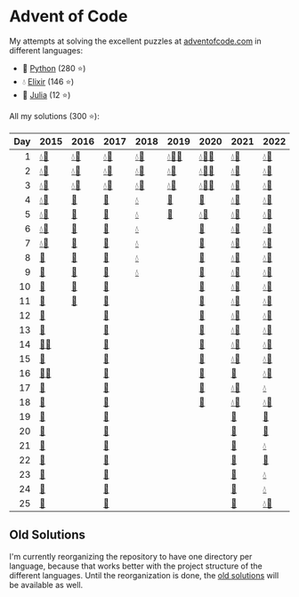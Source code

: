 # Advent of Code

My attempts at solving the excellent puzzles at [adventofcode.com](http://adventofcode.com/) in different languages:

- 🐍 [Python](python/) (280 ⭐)
- 💧 [Elixir](elixir/) (146 ⭐)
- 🍡 [Julia](julia/) (12 ⭐)

All my solutions (300 ⭐):

|   Day | 2015                                                                                                                       | 2016                                                                                           | 2017                                                                                 | 2018                                                                                                 | 2019                                                                                                                                                                     | 2020                                                                                                                        | 2021                                                                                         | 2022                                                                                         | 2023                                                                       |
|------:|:---------------------------------------------------------------------------------------------------------------------------|:-----------------------------------------------------------------------------------------------|:-------------------------------------------------------------------------------------|:-----------------------------------------------------------------------------------------------------|:-------------------------------------------------------------------------------------------------------------------------------------------------------------------------|:----------------------------------------------------------------------------------------------------------------------------|:---------------------------------------------------------------------------------------------|:---------------------------------------------------------------------------------------------|:---------------------------------------------------------------------------|
|     1 | [💧](elixir/lib/2015/01_not_quite_lisp)[🐍](python/2015/01_not_quite_lisp)                                                 | [💧](elixir/lib/2016/01_no_time_for_a_taxicab)[🐍](python/2016/01_no_time_for_a_taxicab)       | [💧](elixir/lib/2017/01_inverse_captcha)[🐍](python/2017/01_inverse_captcha)         | [💧](elixir/lib/2018/01_chronal_calibration)[🐍](python/2018/01_chronal_calibration)                 | [💧](elixir/lib/2019/01_the_tyranny_of_the_rocket_equation)[🍡](julia/2019/01_the_tyranny_of_the_rocket_equation)[🐍](python/2019/01_the_tyranny_of_the_rocket_equation) | [💧](elixir/lib/2020/01_report_repair)[🍡](julia/2020/01_report_repair)[🐍](python/2020/01_report_repair)                   | [💧](elixir/lib/2021/01_sonar_sweep)[🐍](python/2021/01_sonar_sweep)                         | [💧](elixir/lib/2022/01_calorie_counting)[🐍](python/2022/01_calorie_counting)               | [💧](elixir/lib/2023/01_trebuchet)[🐍](python/2023/01_trebuchet)           |
|     2 | [💧](elixir/lib/2015/02_i_was_told_there_would_be_no_math)[🐍](python/2015/02_i_was_told_there_would_be_no_math)           | [💧](elixir/lib/2016/02_bathroom_security)[🐍](python/2016/02_bathroom_security)               | [💧](elixir/lib/2017/02_corruption_checksum)[🐍](python/2017/02_corruption_checksum) | [💧](elixir/lib/2018/02_inventory_management_system)[🐍](python/2018/02_inventory_management_system) | [💧](elixir/lib/2019/02_1202_program_alarm)[🐍](python/2019/02_1202_program_alarm)                                                                                       | [💧](elixir/lib/2020/02_password_philosophy)[🍡](julia/2020/02_password_philosophy)[🐍](python/2020/02_password_philosophy) | [💧](elixir/lib/2021/02_dive)[🐍](python/2021/02_dive)                                       | [💧](elixir/lib/2022/02_rock_paper_scissors)[🐍](python/2022/02_rock_paper_scissors)         | [💧](elixir/lib/2023/02_cube_conundrum)[🐍](python/2023/02_cube_conundrum) |
|     3 | [💧](elixir/lib/2015/03_perfectly_spherical_houses_in_a_vacuum)[🐍](python/2015/03_perfectly_spherical_houses_in_a_vacuum) | [💧](elixir/lib/2016/03_squares_with_three_sides)[🐍](python/2016/03_squares_with_three_sides) | [💧](elixir/lib/2017/03_spiral_memory)[🐍](python/2017/03_spiral_memory)             | [💧](elixir/lib/2018/03_no_matter_how_you_slice_it)[🐍](python/2018/03_no_matter_how_you_slice_it)   | [💧](elixir/lib/2019/03_crossed_wires)[🐍](python/2019/03_crossed_wires)                                                                                                 | [💧](elixir/lib/2020/03_toboggan_trajectory)[🍡](julia/2020/03_toboggan_trajectory)[🐍](python/2020/03_toboggan_trajectory) | [💧](elixir/lib/2021/03_binary_diagnostic)[🐍](python/2021/03_binary_diagnostic)             | [💧](elixir/lib/2022/03_rucksack_reorganization)[🐍](python/2022/03_rucksack_reorganization) | [🐍](python/2023/03_gear_ratios)                                           |
|     4 | [💧](elixir/lib/2015/04_the_ideal_stocking_stuffer)[🐍](python/2015/04_the_ideal_stocking_stuffer)                         | [🐍](python/2016/04_security_through_obscurity)                                                | [🐍](python/2017/04_high-entropy_passphrases)                                        | [💧](elixir/lib/2018/04_repose_record)                                                               | [🐍](python/2019/04_secure_container)                                                                                                                                    | [🐍](python/2020/04_passport_processing)                                                                                    | [💧](elixir/lib/2021/04_giant_squid)[🐍](python/2021/04_giant_squid)                         | [💧](elixir/lib/2022/04_camp_cleanup)[🐍](python/2022/04_camp_cleanup)                       | [💧](elixir/lib/2023/04_scratchcards)[🐍](python/2023/04_scratchcards)     |
|     5 | [💧](elixir/lib/2015/05_doesnt_he_have_intern-elves_for_this)[🐍](python/2015/05_doesnt_he_have_intern-elves_for_this)     | [🐍](python/2016/05_how_about_a_nice_game_of_chess)                                            | [🐍](python/2017/05_a_maze_of_twisty_trampolines_all_alike)                          | [💧](elixir/lib/2018/05_alchemical_reduction)                                                        | [🐍](python/2019/05_sunny_with_a_chance_of_asteroids)                                                                                                                    | [💧](elixir/lib/2020/05_binary_boarding)[🐍](python/2020/05_binary_boarding)                                                | [💧](elixir/lib/2021/05_hydrothermal_venture)[🐍](python/2021/05_hydrothermal_venture)       | [💧](elixir/lib/2022/05_supply_stacks)[🐍](python/2022/05_supply_stacks)                     | [🐍](python/2023/05_if_you_give_a_seed_a_fertilizer)                       |
|     6 | [💧](elixir/lib/2015/06_probably_a_fire_hazard)[🐍](python/2015/06_probably_a_fire_hazard)                                 | [🐍](python/2016/06_signals_and_noise)                                                         | [🐍](python/2017/06_memory_reallocation)                                             | [💧](elixir/lib/2018/06_chronal_coordinates)                                                         |                                                                                                                                                                          | [🐍](python/2020/06_custom_customs)                                                                                         | [💧](elixir/lib/2021/06_lanternfish)[🐍](python/2021/06_lanternfish)                         | [💧](elixir/lib/2022/06_tuning_trouble)[🐍](python/2022/06_tuning_trouble)                   | [💧](elixir/lib/2023/06_wait_for_it)[🐍](python/2023/06_wait_for_it)       |
|     7 | [💧](elixir/lib/2015/07_some_assembly_required)[🐍](python/2015/07_some_assembly_required)                                 | [🐍](python/2016/07_internet_protocol_version_7)                                               | [🐍](python/2017/07_recursive_circus)                                                | [💧](elixir/lib/2018/07_the_sum_of_its_parts)                                                        |                                                                                                                                                                          | [🐍](python/2020/07_handy_haversacks)                                                                                       | [💧](elixir/lib/2021/07_the_treachery_of_whales)[🐍](python/2021/07_the_treachery_of_whales) | [💧](elixir/lib/2022/07_no_space_left_on_device)[🐍](python/2022/07_no_space_left_on_device) | [💧](elixir/lib/2023/07_camel_cards)[🐍](python/2023/07_camel_cards)       |
|     8 | [🐍](python/2015/08_matchsticks)                                                                                           | [🐍](python/2016/08_two-factor_authentication)                                                 | [🐍](python/2017/08_i_heard_you_like_registers)                                      | [💧](elixir/lib/2018/08_memory_maneuver)                                                             |                                                                                                                                                                          | [🐍](python/2020/08_handheld_halting)                                                                                       | [💧](elixir/lib/2021/08_seven_segment_search)[🐍](python/2021/08_seven_segment_search)       | [💧](elixir/lib/2022/08_treetop_tree_house)[🐍](python/2022/08_treetop_tree_house)           |                                                                            |
|     9 | [🐍](python/2015/09_all_in_a_single_night)                                                                                 | [🐍](python/2016/09_explosives_in_cyberspace)                                                  | [🐍](python/2017/09_stream_processing)                                               | [💧](elixir/lib/2018/09_marble_mania)                                                                |                                                                                                                                                                          | [🐍](python/2020/09_encoding_error)                                                                                         | [💧](elixir/lib/2021/09_smoke_basin)[🐍](python/2021/09_smoke_basin)                         | [💧](elixir/lib/2022/09_rope_bridge)[🐍](python/2022/09_rope_bridge)                         |                                                                            |
|    10 | [🐍](python/2015/10_elves_look_elves_say)                                                                                  | [🐍](python/2016/10_balance_bots)                                                              | [🐍](python/2017/10_knot_hash)                                                       |                                                                                                      |                                                                                                                                                                          | [🐍](python/2020/10_adapter_array)                                                                                          | [💧](elixir/lib/2021/10_syntax_scoring)[🐍](python/2021/10_syntax_scoring)                   | [💧](elixir/lib/2022/10_cathode-ray_tube)[🐍](python/2022/10_cathode-ray_tube)               |                                                                            |
|    11 | [🐍](python/2015/11_corporate_policy)                                                                                      | [🐍](python/2016/11_radioisotope_thermoelectric_generators)                                    | [🐍](python/2017/11_hex_ed)                                                          |                                                                                                      |                                                                                                                                                                          | [🐍](python/2020/11_seating_system)                                                                                         | [💧](elixir/lib/2021/11_dumbo_octopus)[🐍](python/2021/11_dumbo_octopus)                     | [💧](elixir/lib/2022/11_monkey_in_the_middle)[🐍](python/2022/11_monkey_in_the_middle)       |                                                                            |
|    12 | [🐍](python/2015/12_jsabacusframework_io)                                                                                  |                                                                                                | [🐍](python/2017/12_digital_plumber)                                                 |                                                                                                      |                                                                                                                                                                          | [🐍](python/2020/12_rain_risk)                                                                                              | [💧](elixir/lib/2021/12_passage_pathing)[🐍](python/2021/12_passage_pathing)                 | [💧](elixir/lib/2022/12_hill_climbing_algorithm)[🐍](python/2022/12_hill_climbing_algorithm) |                                                                            |
|    13 | [🐍](python/2015/13_knights_of_the_dinner_table)                                                                           |                                                                                                | [🐍](python/2017/13_packet_scanners)                                                 |                                                                                                      |                                                                                                                                                                          | [🐍](python/2020/13_shuttle_search)                                                                                         | [💧](elixir/lib/2021/13_transparent_origami)[🐍](python/2021/13_transparent_origami)         | [💧](elixir/lib/2022/13_distress_signal)[🐍](python/2022/13_distress_signal)                 |                                                                            |
|    14 | [🍡](julia/2015/14_reindeer_olympics)[🐍](python/2015/14_reindeer_olympics)                                                |                                                                                                | [🐍](python/2017/14_disk_defragmentation)                                            |                                                                                                      |                                                                                                                                                                          | [🐍](python/2020/14_docking_data)                                                                                           | [💧](elixir/lib/2021/14_extended_polymerization)[🐍](python/2021/14_extended_polymerization) | [💧](elixir/lib/2022/14_regolith_reservoir)[🐍](python/2022/14_regolith_reservoir)           |                                                                            |
|    15 | [🐍](python/2015/15_science_for_hungry_people)                                                                             |                                                                                                | [🐍](python/2017/15_dueling_generators)                                              |                                                                                                      |                                                                                                                                                                          | [🐍](python/2020/15_rambunctious_recitation)                                                                                | [💧](elixir/lib/2021/15_chiton)[🐍](python/2021/15_chiton)                                   | [💧](elixir/lib/2022/15_beacon_exclusion_zone)[🐍](python/2022/15_beacon_exclusion_zone)     |                                                                            |
|    16 | [🍡](julia/2015/16_aunt_sue)[🐍](python/2015/16_aunt_sue)                                                                  |                                                                                                | [🐍](python/2017/16_permutation_promenade)                                           |                                                                                                      |                                                                                                                                                                          | [🐍](python/2020/16_ticket_translation)                                                                                     | [🐍](python/2021/16_packet_decoder)                                                          | [💧](elixir/lib/2022/16_proboscidea_volcanium)[🐍](python/2022/16_proboscidea_volcanium)     |                                                                            |
|    17 | [🐍](python/2015/17_no_such_thing_as_too_much)                                                                             |                                                                                                | [🐍](python/2017/17_spinlock)                                                        |                                                                                                      |                                                                                                                                                                          | [🐍](python/2020/17_conway_cubes)                                                                                           | [💧](elixir/lib/2021/17_trick_shot)[🐍](python/2021/17_trick_shot)                           | [💧](elixir/lib/2022/17_pyroclastic_flow)                                                    |                                                                            |
|    18 | [🐍](python/2015/18_like_a_gif_for_your_yard)                                                                              |                                                                                                | [🐍](python/2017/18_duet)                                                            |                                                                                                      |                                                                                                                                                                          | [🐍](python/2020/18_operation_order)                                                                                        | [💧](elixir/lib/2021/18_snailfish)[🐍](python/2021/18_snailfish)                             | [💧](elixir/lib/2022/18_boiling_boulders)[🐍](python/2022/18_boiling_boulders)               |                                                                            |
|    19 | [🐍](python/2015/19_medicine_for_rudolph)                                                                                  |                                                                                                | [🐍](python/2017/19_a_series_of_tubes)                                               |                                                                                                      |                                                                                                                                                                          |                                                                                                                             | [🐍](python/2021/19_beacon_scanner)                                                          | [🐍](python/2022/19_not_enough_minerals)                                                     |                                                                            |
|    20 | [🐍](python/2015/20_infinite_elves_and_infinite_houses)                                                                    |                                                                                                | [🐍](python/2017/20_particle_swarm)                                                  |                                                                                                      |                                                                                                                                                                          |                                                                                                                             | [🐍](python/2021/20_trench_map)                                                              | [🐍](python/2022/20_grove_positioning_system)                                                |                                                                            |
|    21 | [🐍](python/2015/21_rpg_simulator_20xx)                                                                                    |                                                                                                | [🐍](python/2017/21_fractal_art)                                                     |                                                                                                      |                                                                                                                                                                          |                                                                                                                             | [🐍](python/2021/21_dirac_dice)                                                              | [💧](elixir/lib/2022/21_monkey_math)                                                         |                                                                            |
|    22 | [🐍](python/2015/22_wizard_simulator_20xx)                                                                                 |                                                                                                | [🐍](python/2017/22_sporifica_virus)                                                 |                                                                                                      |                                                                                                                                                                          |                                                                                                                             | [🐍](python/2021/22_reactor_reboot)                                                          | [🐍](python/2022/22_monkey_map)                                                              |                                                                            |
|    23 | [🐍](python/2015/23_opening_the_turing_lock)                                                                               |                                                                                                | [🐍](python/2017/23_coprocessor_conflagration)                                       |                                                                                                      |                                                                                                                                                                          |                                                                                                                             | [🐍](python/2021/23_amphipod)                                                                | [💧](elixir/lib/2022/23_unstable_diffusion)                                                  |                                                                            |
|    24 | [🐍](python/2015/24_it_hangs_in_the_balance)                                                                               |                                                                                                | [🐍](python/2017/24_electromagnetic_moat)                                            |                                                                                                      |                                                                                                                                                                          |                                                                                                                             | [🐍](python/2021/24_arithmetic_logic_unit)                                                   | [💧](elixir/lib/2022/24_blizzard_basin)                                                      |                                                                            |
|    25 | [🐍](python/2015/25_let_it_snow)                                                                                           |                                                                                                | [🐍](python/2017/25_the_halting_problem)                                             |                                                                                                      |                                                                                                                                                                          |                                                                                                                             | [🐍](python/2021/25_sea_cucumber)                                                            | [💧](elixir/lib/2022/25_full_of_hot_air)[🐍](python/2022/25_full_of_hot_air)                 |                                                                            |

## Old Solutions

I'm currently reorganizing the repository to have one directory per language, because that works better with the project structure of the different languages. Until the reorganization is done, the [old solutions](old/) will be available as well.

